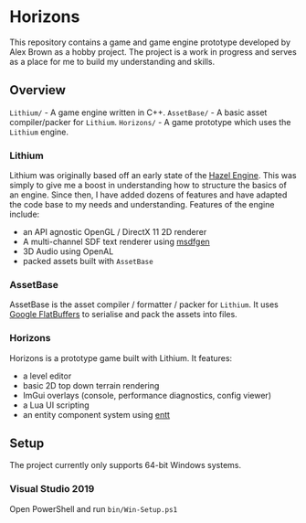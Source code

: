 # Horizons
This repository contains a game and game engine prototype developed by Alex Brown as a hobby project. The project is a work in progress and serves as a place for me to build my understanding and skills.

## Overview
`Lithium/` - A game engine written in C++.
`AssetBase/` - A basic asset compiler/packer for `Lithium`.
`Horizons/` - A game prototype which uses the `Lithium` engine.

### Lithium
Lithium was originally based off an early state of the [Hazel Engine](https://github.com/TheCherno/Hazel). This was simply to give me a boost in understanding how to structure the basics of an engine. Since then, I have added dozens of features and have adapted the code base to my needs and understanding. Features of the engine include:
- an API agnostic OpenGL / DirectX 11 2D renderer
- A multi-channel SDF text renderer using [msdfgen](https://github.com/Chlumsky/msdfgen)
- 3D Audio using OpenAL
- packed assets built with `AssetBase`

### AssetBase
AssetBase is the asset compiler / formatter / packer for `Lithium`. It uses [Google FlatBuffers](https://google.github.io/flatbuffers/) to serialise and pack the assets into files.

### Horizons
Horizons is a prototype game built with Lithium. It features:
- a level editor
- basic 2D top down terrain rendering
- ImGui overlays (console, performance diagnostics, config viewer)
- a Lua UI scripting
- an entity component system using [entt](https://github.com/skypjack/entt)


## Setup
The project currently only supports 64-bit Windows systems.
### Visual Studio 2019
Open PowerShell and run `bin/Win-Setup.ps1`
